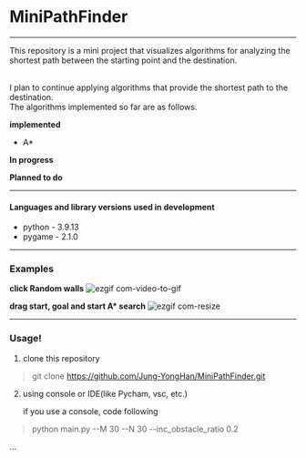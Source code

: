 # MiniPathFinder

---

This repository is a mini project that visualizes algorithms 
for analyzing the shortest path between the starting point and the destination.

<br>
I plan to continue applying algorithms that provide the shortest path to the destination.<br>  
The algorithms implemented so far are as follows.

**implemented**  
- A*

**In progress**

**Planned to do**

---
#### Languages and library versions used in development

- python - 3.9.13
- pygame - 2.1.0

---
### Examples
**click Random walls**
![ezgif com-video-to-gif](https://user-images.githubusercontent.com/100470816/233797302-fa906f9b-6534-4471-a95b-11ccb0c6e3f3.gif)

**drag start, goal and start A\* search**
![ezgif com-resize](https://user-images.githubusercontent.com/100470816/233797298-fdb5843e-5ef9-42b3-b0f7-c7a87512c3a2.gif)


---
### Usage!
1. clone this repository
>git clone https://github.com/Jung-YongHan/MiniPathFinder.git

2. using console or IDE(like Pycham, vsc, etc.)

    if you use a console, code following
>python main.py --M 30 --N 30 --inc_obstacle_ratio 0.2

...